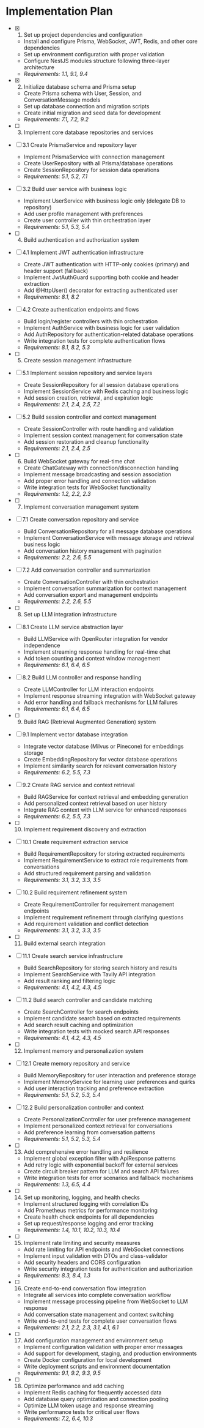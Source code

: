 # Implementation Plan

- [x] 1. Set up project dependencies and configuration
  - Install and configure Prisma, WebSocket, JWT, Redis, and other core dependencies
  - Set up environment configuration with proper validation
  - Configure NestJS modules structure following three-layer architecture
  - _Requirements: 1.1, 9.1, 9.4_

- [x] 2. Initialize database schema and Prisma setup
  - Create Prisma schema with User, Session, and ConversationMessage models
  - Set up database connection and migration scripts
  - Create initial migration and seed data for development
  - _Requirements: 7.1, 7.2, 9.2_

- [ ] 3. Implement core database repositories and services
- [ ] 3.1 Create PrismaService and repository layer
  - Implement PrismaService with connection management
  - Create UserRepository with all Prisma/database operations
  - Create SessionRepository for session data operations
  - _Requirements: 5.1, 5.2, 7.1_

- [ ] 3.2 Build user service with business logic
  - Implement UserService with business logic only (delegate DB to repository)
  - Add user profile management with preferences
  - Create user controller with thin orchestration layer
  - _Requirements: 5.1, 5.3, 5.4_

- [ ] 4. Build authentication and authorization system
- [ ] 4.1 Implement JWT authentication infrastructure
  - Create JWT authentication with HTTP-only cookies (primary) and header support (fallback)
  - Implement JwtAuthGuard supporting both cookie and header extraction
  - Add @HttpUser() decorator for extracting authenticated user
  - _Requirements: 8.1, 8.2_

- [ ] 4.2 Create authentication endpoints and flows
  - Build login/register controllers with thin orchestration
  - Implement AuthService with business logic for user validation
  - Add AuthRepository for authentication-related database operations
  - Write integration tests for complete authentication flows
  - _Requirements: 8.1, 8.2, 5.3_

- [ ] 5. Create session management infrastructure
- [ ] 5.1 Implement session repository and service layers
  - Create SessionRepository for all session database operations
  - Implement SessionService with Redis caching and business logic
  - Add session creation, retrieval, and expiration logic
  - _Requirements: 2.1, 2.4, 2.5, 7.2_

- [ ] 5.2 Build session controller and context management
  - Create SessionController with route handling and validation
  - Implement session context management for conversation state
  - Add session restoration and cleanup functionality
  - _Requirements: 2.1, 2.4, 2.5_

- [ ] 6. Build WebSocket gateway for real-time chat
  - Create ChatGateway with connection/disconnection handling
  - Implement message broadcasting and session association
  - Add proper error handling and connection validation
  - Write integration tests for WebSocket functionality
  - _Requirements: 1.2, 2.2, 2.3_

- [ ] 7. Implement conversation management system
- [ ] 7.1 Create conversation repository and service
  - Build ConversationRepository for all message database operations
  - Implement ConversationService with message storage and retrieval business logic
  - Add conversation history management with pagination
  - _Requirements: 2.2, 2.6, 5.5_

- [ ] 7.2 Add conversation controller and summarization
  - Create ConversationController with thin orchestration
  - Implement conversation summarization for context management
  - Add conversation export and management endpoints
  - _Requirements: 2.2, 2.6, 5.5_

- [ ] 8. Set up LLM integration infrastructure
- [ ] 8.1 Create LLM service abstraction layer
  - Build LLMService with OpenRouter integration for vendor independence
  - Implement streaming response handling for real-time chat
  - Add token counting and context window management
  - _Requirements: 6.1, 6.4, 6.5_

- [ ] 8.2 Build LLM controller and response handling
  - Create LLMController for LLM interaction endpoints
  - Implement response streaming integration with WebSocket gateway
  - Add error handling and fallback mechanisms for LLM failures
  - _Requirements: 6.1, 6.4, 6.5_

- [ ] 9. Build RAG (Retrieval Augmented Generation) system
- [ ] 9.1 Implement vector database integration
  - Integrate vector database (Milvus or Pinecone) for embeddings storage
  - Create EmbeddingRepository for vector database operations
  - Implement similarity search for relevant conversation history
  - _Requirements: 6.2, 5.5, 7.3_

- [ ] 9.2 Create RAG service and context retrieval
  - Build RAGService for context retrieval and embedding generation
  - Add personalized context retrieval based on user history
  - Integrate RAG context with LLM service for enhanced responses
  - _Requirements: 6.2, 5.5, 7.3_

- [ ] 10. Implement requirement discovery and extraction
- [ ] 10.1 Create requirement extraction service
  - Build RequirementRepository for storing extracted requirements
  - Implement RequirementService to extract role requirements from conversations
  - Add structured requirement parsing and validation
  - _Requirements: 3.1, 3.2, 3.3, 3.5_

- [ ] 10.2 Build requirement refinement system
  - Create RequirementController for requirement management endpoints
  - Implement requirement refinement through clarifying questions
  - Add requirement validation and conflict detection
  - _Requirements: 3.1, 3.2, 3.3, 3.5_

- [ ] 11. Build external search integration
- [ ] 11.1 Create search service infrastructure
  - Build SearchRepository for storing search history and results
  - Implement SearchService with Tavily API integration
  - Add result ranking and filtering logic
  - _Requirements: 4.1, 4.2, 4.3, 4.5_

- [ ] 11.2 Build search controller and candidate matching
  - Create SearchController for search endpoints
  - Implement candidate search based on extracted requirements
  - Add search result caching and optimization
  - Write integration tests with mocked search API responses
  - _Requirements: 4.1, 4.2, 4.3, 4.5_

- [ ] 12. Implement memory and personalization system
- [ ] 12.1 Create memory repository and service
  - Build MemoryRepository for user interaction and preference storage
  - Implement MemoryService for learning user preferences and quirks
  - Add user interaction tracking and preference extraction
  - _Requirements: 5.1, 5.2, 5.3, 5.4_

- [ ] 12.2 Build personalization controller and context
  - Create PersonalizationController for user preference management
  - Implement personalized context retrieval for conversations
  - Add preference learning from conversation patterns
  - _Requirements: 5.1, 5.2, 5.3, 5.4_

- [ ] 13. Add comprehensive error handling and resilience
  - Implement global exception filter with ApiResponse patterns
  - Add retry logic with exponential backoff for external services
  - Create circuit breaker pattern for LLM and search API failures
  - Write integration tests for error scenarios and fallback mechanisms
  - _Requirements: 1.3, 6.5, 4.4_

- [ ] 14. Set up monitoring, logging, and health checks
  - Implement structured logging with correlation IDs
  - Add Prometheus metrics for performance monitoring
  - Create health check endpoints for all dependencies
  - Set up request/response logging and error tracking
  - _Requirements: 1.4, 10.1, 10.2, 10.3, 10.4_

- [ ] 15. Implement rate limiting and security measures
  - Add rate limiting for API endpoints and WebSocket connections
  - Implement input validation with DTOs and class-validator
  - Add security headers and CORS configuration
  - Write security integration tests for authentication and authorization
  - _Requirements: 8.3, 8.4, 1.3_

- [ ] 16. Create end-to-end conversation flow integration
  - Integrate all services into complete conversation workflow
  - Implement message processing pipeline from WebSocket to LLM response
  - Add conversation state management and context switching
  - Write end-to-end tests for complete user conversation flows
  - _Requirements: 2.1, 2.2, 2.3, 3.1, 4.1, 6.1_

- [ ] 17. Add configuration management and environment setup
  - Implement configuration validation with proper error messages
  - Add support for development, staging, and production environments
  - Create Docker configuration for local development
  - Write deployment scripts and environment documentation
  - _Requirements: 9.1, 9.2, 9.3, 9.5_

- [ ] 18. Optimize performance and add caching
  - Implement Redis caching for frequently accessed data
  - Add database query optimization and connection pooling
  - Optimize LLM token usage and response streaming
  - Write performance tests for critical user flows
  - _Requirements: 7.2, 6.4, 10.3_